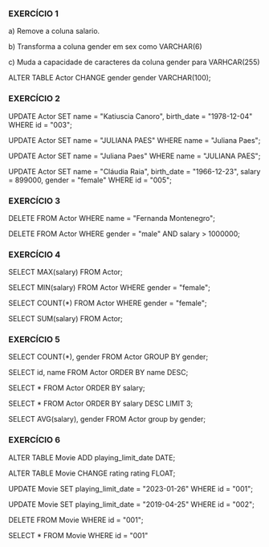 ### EXERCÍCIO 1

a) Remove a coluna salario.

b) Transforma a coluna gender em sex como VARCHAR(6)

c) Muda a capacidade de caracteres da coluna gender para VARHCAR(255)

ALTER TABLE Actor CHANGE gender gender VARCHAR(100);

### EXERCÍCIO 2

UPDATE Actor
SET name = "Katiuscia Canoro", birth_date = "1978-12-04"
WHERE id = "003";

UPDATE Actor
SET name = "JULIANA PAES"
WHERE name = "Juliana Paes";

UPDATE Actor
SET name = "Juliana Paes"
WHERE name = "JULIANA PAES";

UPDATE Actor
SET name = "Cláudia Raia", birth_date = "1966-12-23", salary = 899000, gender = "female"
WHERE id = "005";

### EXERCÍCIO 3

DELETE FROM Actor WHERE name = "Fernanda Montenegro";

DELETE FROM Actor WHERE gender = "male" AND salary > 1000000;

### EXERCÍCIO 4

SELECT MAX(salary) FROM Actor;

SELECT MIN(salary) FROM Actor WHERE gender = "female";

SELECT COUNT(*) FROM Actor WHERE gender = "female";

SELECT SUM(salary) FROM Actor;

### EXERCÍCIO 5

SELECT COUNT(*), gender
FROM Actor
GROUP BY gender;

SELECT id, name 
FROM Actor
ORDER BY name DESC;

SELECT *
FROM Actor
ORDER BY salary;

SELECT *
FROM Actor
ORDER BY salary DESC
LIMIT 3;

SELECT AVG(salary), gender
FROM Actor
group by gender;

### EXERCÍCIO 6

ALTER TABLE Movie ADD playing_limit_date DATE;

ALTER TABLE Movie CHANGE rating rating FLOAT;

UPDATE Movie
SET playing_limit_date = "2023-01-26"
WHERE id = "001";

UPDATE Movie
SET playing_limit_date = "2019-04-25"
WHERE id = "002";

DELETE FROM Movie WHERE id = "001";

SELECT * 
FROM Movie
WHERE id = "001"